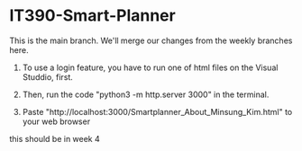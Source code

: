 # IT390-Smart-Planner

This is the main branch. We'll merge our changes from the weekly branches here.


1. To use a login feature, you have to run one of html files on the Visual Studdio, first.
  
2. Then, run the code "python3 -m http.server 3000" in the terminal.

3. Paste "http://localhost:3000/Smartplanner_About_Minsung_Kim.html" to your web browser

this should be in week 4